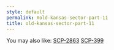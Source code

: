 ```yaml
---
style: default
permalink: Xold-kansas-sector-part-11
title: old-kansas-sector-part-11
---
```

You may also like:
[SCP-2863](http://scp-wiki.net/scp-2863)
[SCP-399](http://scp-wiki.net/scp-399)
